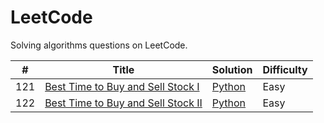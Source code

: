 # LeetCode
Solving algorithms questions on LeetCode. 

| # | Title | Solution | Difficulty |
|---| ----- | -------- | ---------- |
|121|[Best Time to Buy and Sell Stock I](https://leetcode.com/problems/best-time-to-buy-and-sell-stock/) | [Python](algorithms/Python/best-time-to-buy-and-sell-stock.py)|Easy|
|122|[Best Time to Buy and Sell Stock II](https://leetcode.com/problems/best-time-to-buy-and-sell-stock-ii/) | [Python](algorithms/Python/best-time-to-buy-and-sell-stock-II.py)|Easy|
